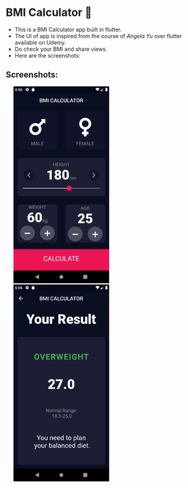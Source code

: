 
# BMI Calculator 💪

* This is a BMI Calculator app built in flutter.
* The UI of app is inspired from the course of *Angela Yu* over flutter available on Udemy.
* Do check your BMI and share views.
* Here are the screenshots:

## Screenshots:

<div class="row">
  <div class="column">
    <img src="screenshots/Screenshot_1.png" width=250 alt="Screenshot 1 of the app" hspace="20">
  </div>
  <div class="column">
    <img src="screenshots/Screenshot_2.png" width=250 alt="Screenshot 2 of the app" hspace="20">
  </div>
 </div>
